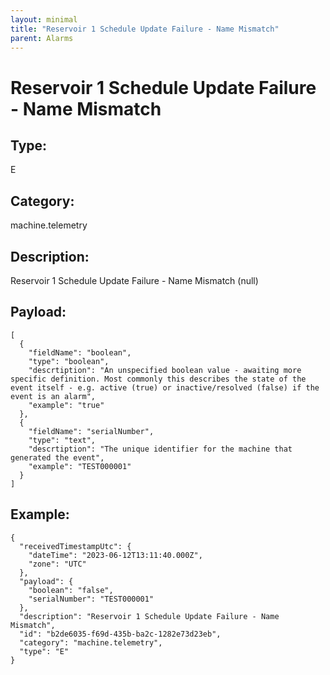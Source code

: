 ```yaml
---
layout: minimal
title: "Reservoir 1 Schedule Update Failure - Name Mismatch"
parent: Alarms
---
```


# Reservoir 1 Schedule Update Failure - Name Mismatch

## Type:

E

## Category:

machine.telemetry

## Description: 

Reservoir 1 Schedule Update Failure - Name Mismatch (null)

## Payload:

```
[
  {
    "fieldName": "boolean",
    "type": "boolean",
    "descrtiption": "An unspecified boolean value - awaiting more specific definition. Most commonly this describes the state of the event itself - e.g. active (true) or inactive/resolved (false) if the event is an alarm",
    "example": "true"
  },
  {
    "fieldName": "serialNumber",
    "type": "text",
    "descrtiption": "The unique identifier for the machine that generated the event",
    "example": "TEST000001"
  }
]
```

## Example:

```
{
  "receivedTimestampUtc": {
    "dateTime": "2023-06-12T13:11:40.000Z",
    "zone": "UTC"
  },
  "payload": {
    "boolean": "false",
    "serialNumber": "TEST000001"
  },
  "description": "Reservoir 1 Schedule Update Failure - Name Mismatch",
  "id": "b2de6035-f69d-435b-ba2c-1282e73d23eb",
  "category": "machine.telemetry",
  "type": "E"
}
```
